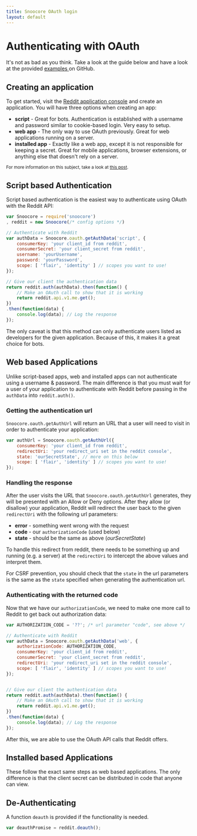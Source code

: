 ```yaml
---
title: Snoocore OAuth login
layout: default
---
```


# Authenticating with OAuth

It's not as bad as you think. Take a look at the guide below and have a look at the provided [examples ](https://github.com/trevorsenior/snoocore/tree/master/examples) on GitHub.

## Creating an application

To get started, visit the [Reddit application console](https://ssl.reddit.com/prefs/apps) and create an application. You will have three options when creating an app:

- **script** - Great for bots. Authentication is established with a username and password similar to cookie-based login. Very easy to setup.
- **web app** - The only way to use OAuth previously. Great for web applications running on a server.
- **installed app** - Exactly like a web app, except it is not responsible for keeping a secret. Great for mobile applications, browser extensions, or anything else that doesn't rely on a server.

<sub>For more information on this subject, take a look at [this post](http://www.reddit.com/r/redditdev/comments/1xk8wf/oauth2_custom_schemes_and_other_goodies/).</sub>

## Script based Authentication

Script based authentication is the easiest way to authenticate using OAuth with the Reddit API:

```javascript
var Snoocore = require('snoocore')
, reddit = new Snoocore(/* config options */)

// Authenticate with Reddit
var authData = Snoocore.oauth.getAuthData('script', {
    consumerKey: 'your client_id from reddit',
    consumerSecret: 'your client_secret from reddit',
    username: 'yourUsername',
    password: 'yourPassword',
    scope: [ 'flair', 'identity' ] // scopes you want to use!
});

// Give our client the authentication data
return reddit.auth(authData).then(function() {
    // Make an OAuth call to show that it is working
    return reddit.api.v1.me.get();
})
.then(function(data) {
    console.log(data); // Log the response
});

```

The only caveat is that this method can only authenticate users listed as developers for the given application. Because of this, it makes it a great choice for bots.

## Web based Applications

Unlike script-based apps, web and installed apps can not authenticate using a username & password. The main difference is that you must wait for a user of your application to authenticate with Reddit before passing in the `authData` into `reddit.auth()`.


### Getting the authentication url

`Snoocore.oauth.getAuthUrl` will return an URL that a user will need to visit in order to authenticate your application:

```javascript
var authUrl = Snoocore.oauth.getAuthUrl({
    consumerKey: 'your client_id from reddit',
    redirectUri: 'your redirect_uri set in the reddit console',
    state: 'ourSecretState', // more on this below
    scope: [ 'flair', 'identity' ] // scopes you want to use!
});
```

### Handling the response

After the user visits the URL that `Snoocore.oauth.getAuthUrl` generates, they will be presented with an Allow or Deny options. After they allow (or disallow) your application, Reddit will redirect the user back to the given `redirectUri` with the following url parameters:

 - **error** - something went wrong with the request
 - **code** - our `authorizationCode` (used below)
 - **state** - should be the same as above (*ourSecretState*)

To handle this redirect from reddit, there needs to be something up and running (e.g. a server) at the `redirectUri` to intercept the above values and interpret them.

For CSRF prevention, you should check that the `state` in the url parameters is the same as the `state` specified when generating the authentication url.

### Authenticating with the returned code

Now that we have our `authorizationCode`, we need to make one more call to Reddit to get back out authorization data:

```javascript
var AUTHORIZATION_CODE = '??'; /* url parameter "code", see above */

// Authenticate with Reddit
var authData = Snoocore.oauth.getAuthData('web', {
    authorizationCode: AUTHORIZATION_CODE,
    consumerKey: 'your client_id from reddit',
    consumerSecret: 'your client_secret from reddit',
    redirectUri: 'your redirect_uri set in the reddit console',
    scope: [ 'flair', 'identity' ] // scopes you want to use!
});


// Give our client the authentication data
return reddit.auth(authData).then(function() {
    // Make an OAuth call to show that it is working
    return reddit.api.v1.me.get();
})
.then(function(data) {
    console.log(data); // Log the response
});
```

After this, we are able to use the OAuth API calls that Reddit offers.

## Installed based Applications

These follow the exact same steps as web based applications. The only difference is that the client secret can be distributed in code that anyone can view.

## De-Authenticating

A function `deauth` is provided if the functionality is needed.

```javascript
var deauthPromise = reddit.deauth();
```
